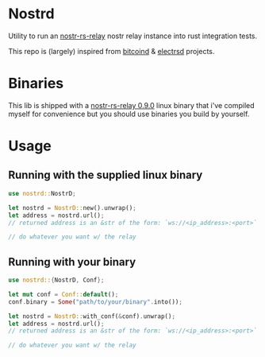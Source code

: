 # Nostrd

Utility to run an [nostr-rs-relay](https://github.com/scsibug/nostr-rs-relay) 
nostr relay instance into rust integration tests.

This repo is (largely) inspired from [bitcoind](https://github.com/rust-bitcoin/bitcoind) & 
[electrsd](https://github.com/RCasatta/electrsd) projects.

# Binaries

This lib is shipped with a [nostr-rs-relay 0.9.0](https://github.com/scsibug/nostr-rs-relay/releases/tag/0.9.0)
linux binary that i've compiled myself for convenience but you should use binaries you build by yourself.

# Usage

## Running with the supplied linux binary

```rust
use nostrd::NostrD;

let nostrd = NostrD::new().unwrap();
let address = nostrd.url();
// returned address is an &str of the form: `ws://<ip_address>:<port>`

// do whatever you want w/ the relay

```

## Running with your binary

```rust
use nostrd::{NostrD, Conf};

let mut conf = Conf::default();
conf.binary = Some("path/to/your/binary".into());

let nostrd = NostrD::with_conf(&conf).unwrap();
let address = nostrd.url();
// returned address is an &str of the form: `ws://<ip_address>:<port>`

// do whatever you want w/ the relay

```

